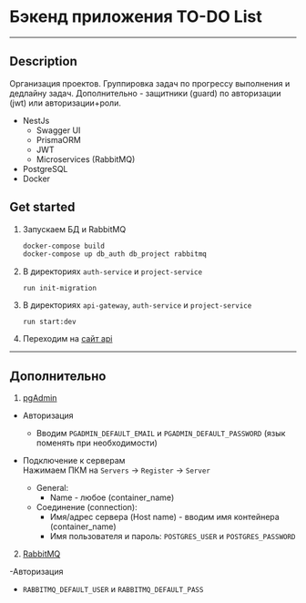 # Бэкенд приложения TO-DO List

---

## Description
Организация проектов. Группировка задач по прогрессу выполнения и дедлайну задач.
Дополнительно - защитники (guard) по авторизации (jwt) или авторизации+роли.

- NestJs
  - Swagger UI
  - PrismaORM
  - JWT
  - Microservices (RabbitMQ)
- PostgreSQL
- Docker


## Get started
1. Запускаем БД и RabbitMQ
    ```bash
    docker-compose build 
    docker-compose up db_auth db_project rabbitmq
    ```

2. В директориях  `auth-service` и `project-service`
    ```
    run init-migration 
    ```

3. В директориях `api-gateway`, `auth-service` и `project-service`
    ```
    run start:dev 
    ```

4. Переходим на [сайт api](http://localhost:3000/api)

---

## Дополнительно

1. [pgAdmin](http://localhost:5050/)

- Авторизация
    - Вводим `PGADMIN_DEFAULT_EMAIL` и  `PGADMIN_DEFAULT_PASSWORD` (язык поменять при необходимости)

- Подключение к серверам\
    Нажимаем ПКМ на `Servers` -> `Register` -> `Server`
   - General: 
     - Name - любое (container_name)
   - Соединение (connection):
     - Имя/адрес сервера (Host name) - вводим имя контейнера (container_name)
     - Имя пользователя и пароль: `POSTGRES_USER` и `POSTGRES_PASSWORD`

2. [RabbitMQ](http://localhost:15673)

-Авторизация 
   - `RABBITMQ_DEFAULT_USER` и `RABBITMQ_DEFAULT_PASS`